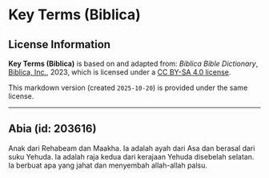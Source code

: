 # Key Terms (Biblica)

## License Information

**Key Terms (Biblica)** is based on and adapted from: _Biblica Bible Dictionary_, [Biblica, Inc.](https://www.biblica.com/), 2023, which is licensed under a [CC BY-SA 4.0 license](https://creativecommons.org/licenses/by-sa/4.0/legalcode.en).

This markdown version (created `2025-10-20`) is provided under the same license.



--------------------------------

## Abia (id: 203616)

Anak dari Rehabeam dan Maakha. Ia adalah ayah dari Asa dan berasal dari suku Yehuda. Ia adalah raja kedua dari kerajaan Yehuda disebelah selatan. Ia berbuat apa yang jahat dan menyembah allah\-allah palsu.


